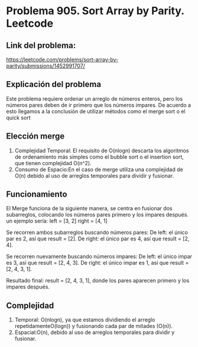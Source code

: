 # Problema 905. Sort Array by Parity. Leetcode

## Link del problema:
https://leetcode.com/problems/sort-array-by-parity/submissions/1452991707/

## Explicación del problema
Este problema requiere ordenar un arreglo de números enteros, pero los números pares deben de ir primero que los números impares. De acuerdo a esto llegamos a la conclusión de utilizar métodos como el merge sort o el quick sort 

## Elección merge 
1. Complejidad Temporal: El requisito de O(nlogn) descarta los algoritmos de ordenamiento más simples como el bubble sort o el insertion sort, 
que tienen complejidad O(n^2).
2. Consumo de Espacio:En el caso de merge utiliza una complejidad de O(n) debido al uso de arreglos temporales para dividir y fusionar.

## Funcionamiento
El Merge funciona de la siguiente manera, se centra en fusionar dos subarreglos, colocando los números pares primero y los impares después.
un ejemplo sería: 
left = [3, 2]
right = [4, 1]

Se recorren ambos subarreglos buscando números pares:
De left: el único par es 2, así que result = [2].
De right: el único par es 4, así que result = [2, 4].

Se recorren nuevamente buscando números impares:
De left: el único impar es 3, así que result = [2, 4, 3].
De right: el único impar es 1, así que result = [2, 4, 3, 1].

Resultado final:
result = [2, 4, 3, 1], donde los pares aparecen primero y los impares después.

## Complejidad
1. Temporal: O(nlogn), ya que estamos dividiendo el arreglo repetidamenteO(logn)) y fusionando cada par de mitades (O(n)).
2. Espacial:O(n), debido al uso de arreglos temporales para dividir y fusionar.

